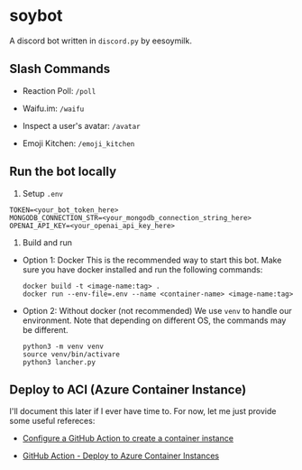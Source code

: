 # soybot
A discord bot written in `discord.py` by eesoymilk.

## Slash Commands

- Reaction Poll: `/poll`
 
- Waifu.im: `/waifu`

- Inspect a user's avatar: `/avatar`

- Emoji Kitchen: `/emoji_kitchen`

## Run the bot locally

1. Setup `.env`
  ```
  TOKEN=<your_bot_token_here>
  MONGODB_CONNECTION_STR=<your_mongodb_connection_string_here>
  OPENAI_API_KEY=<your_openai_api_key_here>
  ```

1. Build and run

  - Option 1: Docker
    This is the recommended way to start this bot. Make sure you have docker installed and run the following commands:
    ```shell
    docker build -t <image-name:tag> .
    docker run --env-file=.env --name <container-name> <image-name:tag>
    ```

  - Option 2: Without docker (not recommended)
    We use `venv` to handle our environment. Note that depending on different OS, the commands may be different.
    ```shell
    python3 -m venv venv
    source venv/bin/activare
    python3 lancher.py
    ```

## Deploy to ACI (Azure Container Instance)

I'll document this later if I ever have time to. For now, let me just provide some useful refereces:

- [Configure a GitHub Action to create a container instance](https://learn.microsoft.com/en-us/azure/container-instances/container-instances-github-action?tabs=userlevel)

- [GitHub Action - Deploy to Azure Container Instances](https://github.com/marketplace/actions/deploy-to-azure-container-instances)
